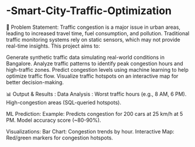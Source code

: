 # -Smart-City-Traffic-Optimization

📌 Problem Statement:
Traffic congestion is a major issue in urban areas, leading to increased travel time, fuel consumption, and pollution. Traditional traffic monitoring systems rely on static sensors, which may not provide real-time insights. This project aims to:

Generate synthetic traffic data simulating real-world conditions in Bangalore.
Analyze traffic patterns to identify peak congestion hours and high-traffic zones.
Predict congestion levels using machine learning to help optimize traffic flow.
Visualize traffic hotspots on an interactive map for better decision-making.


📊 Output & Results :
Data Analysis :
Worst traffic hours (e.g., 8 AM, 6 PM).
High-congestion areas (SQL-queried hotspots).



ML Prediction:
Example: Predicts congestion for 200 cars at 25 km/h at 5 PM.
Model accuracy score (~80-90%).



Visualizations:
Bar Chart: Congestion trends by hour.
Interactive Map: Red/green markers for congestion hotspots.
